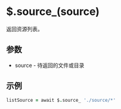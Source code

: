 # $.source_(source)

返回资源列表。

## 参数

- source - 待返回的文件或目录

## 示例

```coffeescript
listSource = await $.source_ './source/*'
```